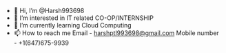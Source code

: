 - 👋 Hi, I’m @Harsh993698
- 👀 I’m interested in IT related CO-OP/INTERNSHIP
- 🌱 I’m currently learning Cloud Computing
- 📫 How to reach me Email - harshptl993698@gmail.com
Mobile number - +1(647)675-9939

<!---
Harsh993698/Harsh993698 is a ✨ special ✨ repository because its `README.md` (this file) appears on your GitHub profile.
You can click the Preview link to take a look at your changes.
--->
